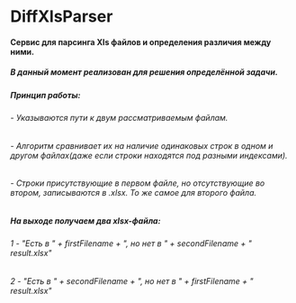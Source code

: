 # DiffXlsParser
#### Сервис для парсинга Xls файлов и определения различия между ними.
##### В данный момент реализован для решения определённой задачи.
##### Принцип работы: 
###### - Указываются пути к двум рассматриваемым файлам. 
###### - Алгоритм сравнивает их на наличие одинаковых строк в одном и другом файлах(даже если строки находятся под разными индексами).
###### - Строки присутствующие в первом файле, но отсутствующие во втором, записываются в .xlsx. То же самое для второго файла.
##### На выходе получаем два xlsx-файла: 
###### 1 - "Есть в " + firstFilename + ", но нет в " + secondFilename + " result.xlsx" 
###### 2 - "Есть в " + secondFilename + ", но нет в " + firstFilename + " result.xlsx"
